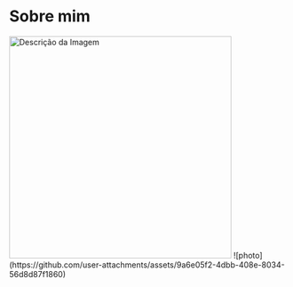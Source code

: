 # Sobre mim
<img src="https://github.com/user-attachments/assets/9a6e05f2-4dbb-408e-8034-56d8d87f186)" alt="Descrição da Imagem" width="400"/> 
![photo](https://github.com/user-attachments/assets/9a6e05f2-4dbb-408e-8034-56d8d87f1860)
